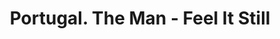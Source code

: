 ---
layout: page
title: Portugal. The Man - Feel It Still
description: Where is the moment we needed the most?
link: https://www.youtube.com/embed/egxqyzAYjNE?si=aartUY12vb04S5xy
importance: 8
category: [Singing]
---